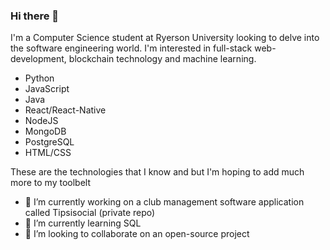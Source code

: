 ### Hi there 👋

I'm a Computer Science student at Ryerson University looking to delve into the software engineering world. I'm interested in full-stack web-development, blockchain technology and machine learning.

- Python
- JavaScript
- Java
- React/React-Native
- NodeJS
- MongoDB
- PostgreSQL
- HTML/CSS

These are the technologies that I know and but I'm hoping to add much more to my toolbelt 

- 🔭 I’m currently working on a club management software application called Tipsisocial (private repo)
- 🌱 I’m currently learning SQL
- 👯 I’m looking to collaborate on an open-source project


